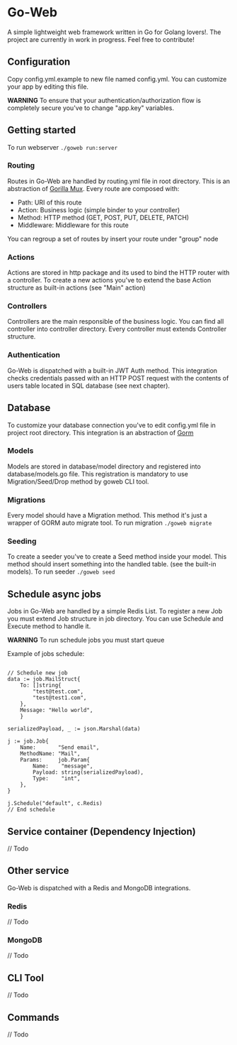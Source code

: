 # Go-Web
A simple lightweight web framework written in Go for Golang lovers!.
The project are currently in work in progress. Feel free to contribute!

## Configuration
Copy config.yml.example to new file named config.yml. You can customize your app by editing this file.

**WARNING**
To ensure that your authentication/authorization flow is completely secure you've to change "app.key" variables.

## Getting started
To run webserver `./goweb run:server` 

### Routing
Routes in Go-Web are handled by routing.yml file in root directory. This is an abstraction of [Gorilla Mux](https://github.com/gorilla/mux).
Every route are composed with:

* Path: URI of this route
* Action: Business logic (simple binder to your controller)
* Method: HTTP method (GET, POST, PUT, DELETE, PATCH)
* Middleware: Middleware for this route

You can regroup a set of routes by insert your route under "group" node

### Actions
Actions are stored in http package and its used to bind the HTTP router with a controller.
To create a new actions you've to extend the base Action structure as built-in actions (see "Main" action)

### Controllers
Controllers are the main responsible of the business logic.
You can find all controller into controller directory. Every controller must extends Controller structure.

### Authentication
Go-Web is dispatched with a built-in JWT Auth method. 
This integration checks credentials passed with an HTTP POST request with the contents of users table located in SQL database (see next chapter).

## Database
To customize your database connection you've to edit config.yml file in project root directory. This integration is an abstraction of [Gorm](https://gorm.io/)

### Models
Models are stored in database/model directory and registered into database/models.go file.
This registration is mandatory to use Migration/Seed/Drop method by goweb CLI tool.

### Migrations
Every model should have a Migration method. This method it's just a wrapper of GORM auto migrate tool.
To run migration `./goweb migrate`

### Seeding
To create a seeder you've to create a Seed method inside your model. This method should insert something into the handled table.
(see the built-in models).
To run seeder `./goweb seed`

## Schedule async jobs
Jobs in Go-Web are handled by a simple Redis List. 
To register a new Job you must extend Job structure in job directory. 
You can use Schedule and Execute method to handle it. 

**WARNING** To run schedule jobs you must start queue 

Example of jobs schedule:
```

// Schedule new job
data := job.MailStruct{
	To: []string{
		"test@test.com",
		"test@test1.com",
	},
	Message: "Hello world",
	}

serializedPayload, _ := json.Marshal(data)

j := job.Job{
	Name:       "Send email",
	MethodName: "Mail",
	Params:     job.Param{
		Name:    "message",
		Payload: string(serializedPayload),
		Type:    "int",
	},
}

j.Schedule("default", c.Redis)
// End schedule
```

## Service container (Dependency Injection)
// Todo

## Other service
Go-Web is dispatched with a Redis and MongoDB integrations.

### Redis
// Todo

### MongoDB
// Todo

## CLI Tool
// Todo

## Commands
// Todo












